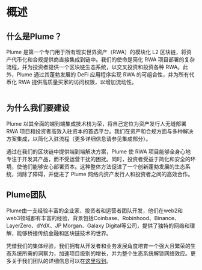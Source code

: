 # 概述

## 什么是Plume？

Plume 是第一个专门用于所有现实世界资产（RWA）的模块化 L2 区块链，将资产代币化和合规提供商直接集成到链中。我们的使命是简化 RWA 项目部署的复杂流程，并为投资者提供一个区块链生态系统，以交叉投资和投资各种 RWA。此外，Plume 通过其蓬勃发展的 DeFi 应用程序实现 RWA 的可组合性，并为所有代币化 RWA 提供高质量买家的访问权限，以增加流动性。

<figure><img src=".gitbook/assets/image.avif" alt=""><figcaption></figcaption></figure>

## 为什么我们要建设

Plume 以其全面的端到端集成技术栈为荣，将自己定位为资产发行人无缝部署 RWA 项目和投资者高效入驻资本的首选平台。我们在资产和合规方面与多种解决方案集成，以简化入驻流程（更多详细信息请参见集成部分）。

通过在我们的区块链中提供端到端解决方案，Plume 使 RWA 项目能够全身心地专注于开发其产品，而不受运营干扰的困扰。同时，投资者受益于简化和安全的环境，使他们能够安心部署资本。这种整体方法促进了一个创新蓬勃发展的生态系统，消除了障碍，并促进了 Plume 网络内资产发行人和投资者之间的高效合作。

## Plume团队

Plume由一支经验丰富的企业家、投资者和运营者团队开发，他们在web2和web3领域都有丰富的经验，背景包括Coinbase、Robinhood、Binance、LayerZero、dYdX、JP Morgan、Galaxy Digital等公司，提供了独特的网络和理解，能够桥接传统金融和区块链技术的世界。

凭借我们的集体经验，我们拥有从开发者和业务发展角度培育一个强大且繁荣的生态系统所需的洞察力，加速项目级别的增长，并为整个生态系统解锁网络效应。更多关于我们团队的详细信息可以在[这里找到](https://medium.com/@plumenetwork/introducing-the-plume-team-d578e5e29295)。
